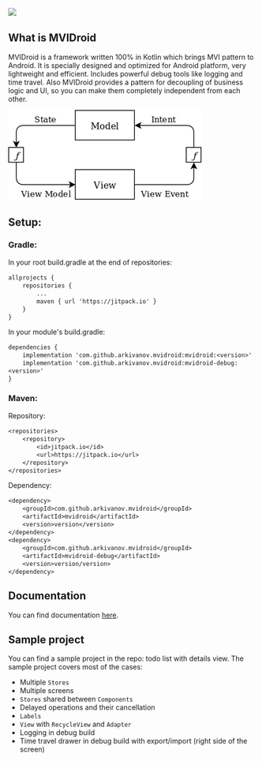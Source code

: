 [![](https://jitpack.io/v/arkivanov/MVIDroid.svg)](https://jitpack.io/#arkivanov/MVIDroid)

## What is MVIDroid

MVIDroid is a framework written 100% in Kotlin which brings MVI pattern
to Android. It is specially designed and optimized for Android platform,
very lightweight and efficient. Includes powerful debug tools like
logging and time travel. Also MVIDroid provides a pattern for decoupling
of business logic and UI, so you can make them completely independent
from each other.

![MVI](docs/media/mvi.jpg)

## Setup:

### Gradle:

In your root build.gradle at the end of repositories:
```
allprojects {
    repositories {
        ...
        maven { url 'https://jitpack.io' }
    }
}
```

In your module's build.gradle:
```
dependencies {
    implementation 'com.github.arkivanov.mvidroid:mvidroid:<version>'
    implementation 'com.github.arkivanov.mvidroid:mvidroid-debug:<version>'
}
```

### Maven:

Repository:
```
<repositories>
    <repository>
        <id>jitpack.io</id>
        <url>https://jitpack.io</url>
    </repository>
</repositories>
```

Dependency:
```
<dependency>
    <groupId>com.github.arkivanov.mvidroid</groupId>
    <artifactId>mvidroid</artifactId>
    <version>version</version>
</dependency>
<dependency>
    <groupId>com.github.arkivanov.mvidroid</groupId>
    <artifactId>mvidroid-debug</artifactId>
    <version>version/version>
</dependency>
```

## Documentation

You can find documentation [here](docs/index.md).

## Sample project

You can find a sample project in the repo: todo list with details view.
The sample project covers most of the cases:
- Multiple `Stores`
- Multiple screens
- `Stores` shared between `Components`
- Delayed operations and their cancellation
- `Labels`
- `View` with `RecycleView` and `Adapter`
- Logging in debug build
- Time travel drawer in debug build with export/import (right side of the screen)
